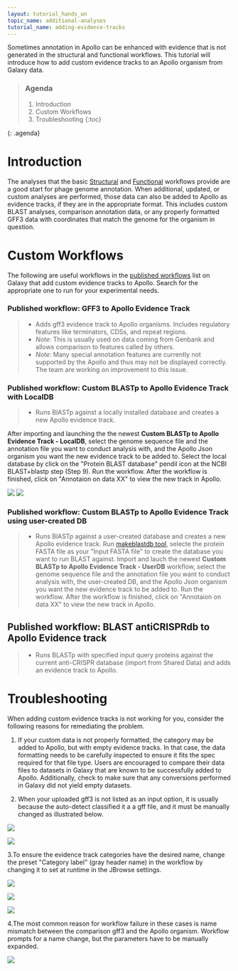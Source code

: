 ```yaml
---
layout: tutorial_hands_on
topic_name: additional-analyses
tutorial_name: adding-evidence-tracks
---
```


Sometimes annotation in Apollo can be enhanced with evidence that is not generated in the structural and functional workflows. This tutorial will introduce how to add custom evidence tracks to an Apollo organism from Galaxy data. 

> ### Agenda
>>
> 1. Introduction
> 2. Custom Workflows
> 3. Troubleshooting
> {:toc}
>
{: .agenda}

# Introduction
The analyses that the basic [Structural](https://cpt.tamu.edu/training-material/topics/phage-annotation-pipeline/tutorials/structural-annotation-workflow/tutorial.html) and [Functional](https://cpt.tamu.edu/training-material//topics/phage-annotation-pipeline/tutorials/functional-annotation-workflow/tutorial.html) workflows provide are a good start for phage genome annotation. When additional, updated, or custom analyses are performed, those data can also be added to Apollo as evidence tracks, if they are in the appropriate format. This includes custom BLAST analyses, comparison annotation data, or any properly formatted GFF3 data with coordinates that match the genome for the organism in question.

# Custom Workflows
The following are useful workflows in the [published workflows](https://cpt.tamu.edu/galaxy-pub/workflows/list_published) list on Galaxy that add custom evidence tracks to Apollo.  Search for the appropriate one to run for your experimental needs.

### Published workflow: **GFF3 to Apollo Evidence Track**
> * Adds gff3 evidence track to Apollo organisms. Includes regulatory features like terminators, CDSs, and repeat regions.
> * _Note:_ This is usually used on data coming from Genbank and allows comparison to features called by others.
> * _Note:_ Many special annotation features are currently not supported by the Apollo and thus may not be displayed correctly. The team are working on improvement to this issue.

### Published workflow: **Custom BLASTp to Apollo Evidence Track** with LocalDB
> * Runs BlASTp against a locally installed database and creates a new Apollo evidence track.

After importing and launching the the newest **Custom BLASTp to Apollo Evidence Track - LocalDB**, select the genome sequence file and the annotation file you want to conduct analysis with, and the Apollo Json organism you want the new evidence track to be added to.  Select the local database by click on the "Protein BLAST database" pendil icon at the NCBI BLAST+blastp step (Step 9). Run the workflow.  After the workflow is finished, click on "Annotaion on data XX" to view the new track in Apollo. 

![](../../images/adding-evidence-tracks-screenshots/BLAST_local_database_1.PNG)
![](../../images/adding-evidence-tracks-screenshots/BLAST_local_database_2.PNG)

### Published workflow: **Custom BLASTp to Apollo Evidence Track** using user-created DB
> * Runs BlASTp against a user-created database and creates a new Apollo evidence track.
Run [makeblastdb tool](https://cpt.tamu.edu/galaxy/root?tool_id=ncbi_makeblastdb_latest), selecte the protein FASTA file as your "Input FASTA file" to create the database you want to run BLAST against. Import and lauch the newest **Custom BLASTp to Apollo Evidence Track - UserDB** workflow, select the genome sequence file and the annotation file you want to conduct analysis with, the user-created DB, and the Apollo Json organism you want the new evidence track to be added to. Run the workflow.  After the workflow is finished, click on "Annotaion on data XX" to view the new track in Apollo. 

## Published workflow: **BLAST antiCRISPRdb to Apollo Evidence track**
> * Runs BLASTp with specified input query proteins against the current anti-CRISPR database (import from Shared Data) and adds an evidence track to Apollo.

# Troubleshooting
When adding custom evidence tracks is not working for you, consider the following reasons for remediating the problem.

1. If your custom data is not properly formatted, the category may be added to Apollo, but with empty evidence tracks. In that case, the data formatting needs to be carefully inspected to ensure it fits the spec required for that file type. Users are encouraged to compare their data files to datasets in Galaxy that are known to be successfully added to Apollo. Additionally, check to make sure that any conversions performed in Galaxy did not yield empty datasets.

2. When your uploaded gff3 is not listed as an input option, it is usually because the auto-detect classified it a a gff file, and it must be manually changed as illustrated below.

![](../../images/adding-evidence-tracks-screenshots/1-gff-file.png)

![](../../images/adding-evidence-tracks-screenshots/2-change-datatype.png)


3.To ensure the evidence track categories have the desired name, change the preset "Category label" (gray header name) in  the workflow by changing it to set at runtime in the JBrowse settings.

![](../../images/adding-evidence-tracks-screenshots/3-available-tracks.png)

![](../../images/adding-evidence-tracks-screenshots/4-j-browse.png)

![](../../images/adding-evidence-tracks-screenshots/5-track-group.png)


4.The most common reason for workflow failure in these cases is name mismatch between the comparison gff3 and the Apollo organism. Workflow prompts for a name change, but the parameters have to be manually expanded.

![](../../images/adding-evidence-tracks-screenshots/6-rename-sequence.png)
